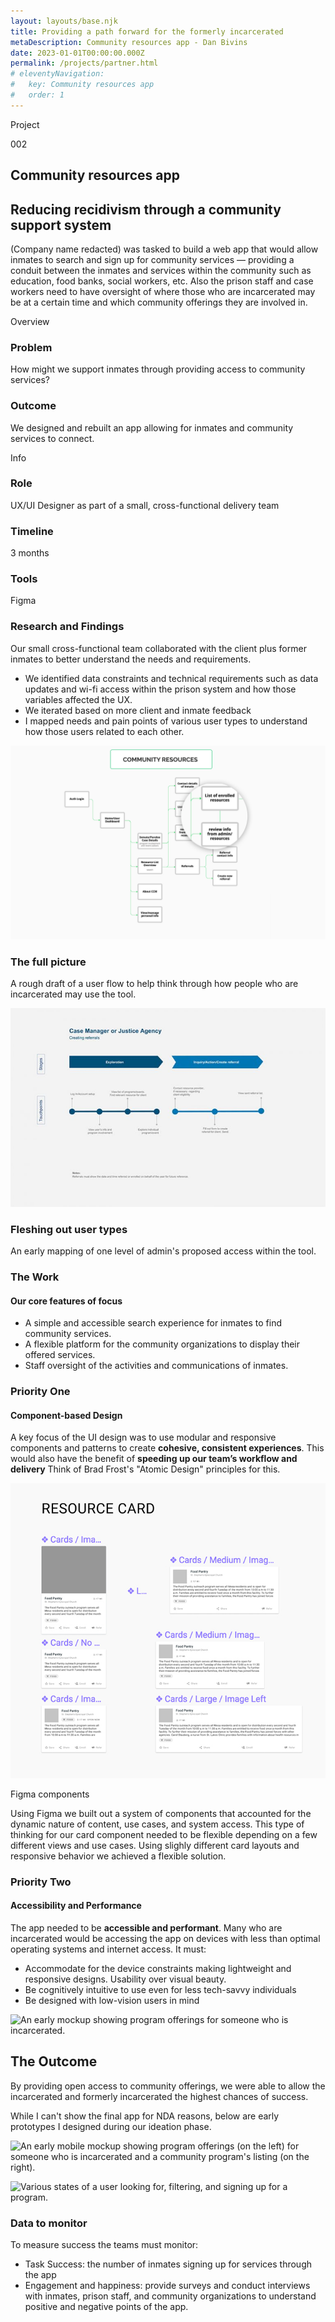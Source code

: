 ```yaml
---
layout: layouts/base.njk
title: Providing a path forward for the formerly incarcerated
metaDescription: Community resources app - Dan Bivins
date: 2023-01-01T00:00:00.000Z
permalink: /projects/partner.html
# eleventyNavigation:
#   key: Community resources app
#   order: 1
---
```



<div class="case-study-content">
    <div class="case-study-content-inner">
        <div id="overview" class="case-study-body">
            <div class="case-info">
                <div class="case-study-info left-info">
                    <div class="section-header-container about">
                        <div class="section-header">
                            <p>Project</p>
                            <p>002</p>
                        </div>
                    </div>
                    <h2 class="proj-name">Community resources app</h2>
                    <h2 class="proj-desc">Reducing recidivism through a community support system</h2>
                    <p>(Company name redacted) was tasked to build a web app that would allow inmates to search and sign up for community services &mdash; providing a conduit between the inmates and services within the community such as education, food banks, social workers, etc. Also the prison staff and case workers need to have oversight of where those who are incarcerated may be at a certain time and which community offerings they are involved in. </p>
                    <div class="section-header-container about">
                        <div class="section-header">
                            <p>Overview</p>
                        </div>
                    </div>
                    <div class="flex">
                        <div>
                            <h3>Problem</h3>
                            <p class="process-main-text">How might we support inmates through providing access to community services?</p>
                        </div>
                    <div>
                        <h3>Outcome</h3>
                        <p class="process-main-text">We designed and rebuilt an app allowing for inmates and community services to connect.</p>
                    </div>
                </div>
            </div>
            <div class="case-study-info right-info">
                <div class="section-header-container about">
                    <div class="section-header">
                        <p>Info</p>
                    </div>
                </div>
                <div class="case-study-info-right-group">
                    <div>
                        <h3>Role</h3>
                        <p class="case-info-right-text">UX/UI Designer as part of a small, cross-functional delivery team</p>
                    </div>
                    <div>
                        <h3>Timeline</h3>
                        <p class="case-info-right-text">3 months</p>
                    </div>
                </div>
                <div>
                    <h3>Tools</h3>
                    <p class="case-info-right-text">Figma</p>
                </div>
            </div>
        </div>
    </div>
</div>  
    <div class="case-study-body">
        <div class="section-header-container about">
            <div class="section-header">
                <h3>Research and Findings</h3> 
            </div>
        </div>
        <p>Our small cross-functional team collaborated with the client plus former inmates to better understand the needs and requirements. </p>
        <ul>
            <li>We identified data constraints and technical requirements such as data updates and wi-fi access within the prison system and how those variables affected the UX.</li>
            <li>We iterated based on more client and inmate feedback</li>
            <li>I mapped needs and pain points of various user types to understand how those users related to each other.</li>
        </ul>
    </div>

<div class="full-width light">
    <div class="flex-thirds flex">
        <div class="col">
            <img src="/static/img/cc_roles.png" alt="A rough draft of a user flow to help think through how people who are incarcerated may use the tool.">   
        </div>
        <div class="col">  
            <h3>The full picture</h3>
            <p>A rough draft of a user flow to help think through how people who are incarcerated may use the tool.</p>
        </div>
    </div>
    <div class="flex-thirds flex">
        <div class="col">
            <img src="/static/img/sec0.jpg" alt="An early mapping of one level of admin's proposed access within the tool.">
        </div>
        <div class="col">  
            <h3>Fleshing out user types</h3>
            <p>An early mapping of one level of admin's proposed access within the tool.</p>
        </div>
    </div>
</div>
        
<div class="case-study-body">
    <div class="section-header-container about">
        <div class="section-header">
            <h3>The Work</h3> 
        </div>
    </div>
    <h4>Our core features of focus</h4>
    <ul>
        <li>A simple and accessible search experience for inmates to find community services.</li>
        <li>A flexible platform for the community organizations to display their offered services.</li>
        <li>Staff oversight of the activities and communications of inmates.</li>
    </ul>
</div>
<div class="case-study-body">
    <div class="section-header-container about">
        <div class="section-header">
            <h3>Priority One</h3> 
        </div>
    </div>
    <div class="bsc-2-grid">
        <h4><span class="section-callout">Component-based Design</span></h4>
        <p>A key focus of the UI design was to use modular and responsive components and patterns to create <strong>cohesive, consistent experiences</strong>. This would also have the benefit of <strong>speeding up our team’s workflow and delivery</strong> Think of Brad Frost's "Atomic Design" principles for this.<p>
    </div>
</div>
<div class="full-width">
    <div class="flex-thirds flex">
        <div class="col">
            <img class="img-center flex" src="/static/img/sec1-crop.png" alt="Components in Figma for our consistent and modular experience.">
        </div>
        <div class="col">
            <p class="project-heading">Figma components</p>
            <p class="project-paragraph">Using Figma we built out a system of components that accounted for the dynamic nature of content, use cases, and system access. This type of thinking for our card component needed to be flexible depending on a few different views and use cases. Using slighly different card layouts and responsive behavior we achieved a flexible solution. 
        </div>
    </div>
</div>    

<div class="case-study-body">
    <div class="section-header-container about">
        <div class="section-header">
            <h3>Priority Two</h3> 
        </div>
    </div>
    <div class="bsc-2-grid">
        <h4><span class="section-callout">Accessibility and Performance</span></h4>
        <div>
        <p>The app needed to be <strong>accessible and performant</strong>. Many who are incarcerated would be accessing the app on devices with less than optimal operating systems and internet access. It must:</p>
        <ul> 
            <li>Accommodate for the device constraints making lightweight and responsive designs. Usability over visual beauty.</li>
            <li>Be cognitively intuitive to use even for less tech-savvy individuals</li>
            <li>Be designed with low-vision users in mind</li>
        </ul>
    </div>
</div>

![An early mockup showing program offerings for someone who is incarcerated.](/static/img/program-detail.png)

</div>
<!-- We solved for the last two bullet points by things like: proper form design, include a label with icons, use plain language, etc.  -->

<div class="full-width light">
    <div class="case-study-body">
        <h2>The Outcome</h2>
        <p>By providing open access to community offerings, we were able to allow the incarcerated and formerly incarcerated the highest chances of success. </p>
        <p>While I can't show the final app for NDA reasons, below are early prototypes I designed during our ideation phase. </p>

![An early mobile mockup showing program offerings (on the left) for someone who is incarcerated and a community program's listing (on the right).](/static/img/cc-mobile.jpg) 

![Various states of a user looking for, filtering, and signing up for a program.](/static/img/sec8.jpg) 

</div>   
</div>  

### Data to monitor
To measure success the teams must monitor:
- Task Success: the number of inmates signing up for services through the app
- Engagement and happiness: provide surveys and conduct interviews with inmates, prison staff, and community organizations to understand positive and negative points of the app.


<!-- (Company name redacted) was tasked to **build a web app that would allow inmates to search and sign up for community services** &mdash; providing a conduit between the inmates and services within the community such as education, food banks, social workers, etc. Lastly, the prison staff and case workers need to have oversight of where those who are incarcerated may be at a certain time and which of these community offerings they are involved in.  -->